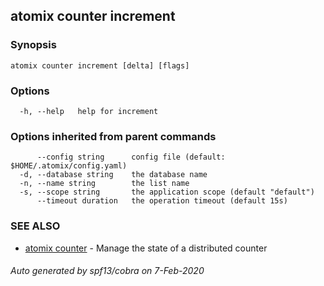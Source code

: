## atomix counter increment



### Synopsis



```
atomix counter increment [delta] [flags]
```

### Options

```
  -h, --help   help for increment
```

### Options inherited from parent commands

```
      --config string      config file (default: $HOME/.atomix/config.yaml)
  -d, --database string    the database name
  -n, --name string        the list name
  -s, --scope string       the application scope (default "default")
      --timeout duration   the operation timeout (default 15s)
```

### SEE ALSO

* [atomix counter](atomix_counter.md)	 - Manage the state of a distributed counter

###### Auto generated by spf13/cobra on 7-Feb-2020
